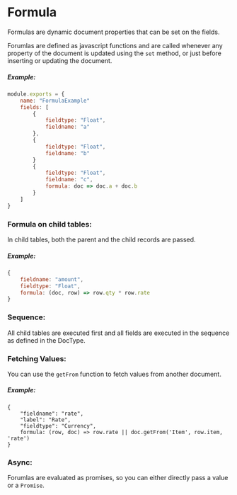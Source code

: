 # Formula

Formulas are dynamic document properties that can be set on the fields.

Forumlas are defined as javascript functions and are called whenever any property of the document is updated using the `set` method, or just before inserting or updating the document.

##### Example:

```js
module.exports = {
    name: "FormulaExample"
    fields: [
        {
            fieldtype: "Float",
            fieldname: "a"
        },
        {
            fieldtype: "Float",
            fieldname: "b"
        }
        {
            fieldtype: "Float",
            fieldname: "c",
            formula: doc => doc.a + doc.b
        }
    ]
}
```

### Formula on child tables:

In child tables, both the parent and the child records are passed.

##### Example:

```js
{
    fieldname: "amount",
    fieldtype: "Float",
    formula: (doc, row) => row.qty * row.rate
}
```

### Sequence:

All child tables are executed first and all fields are executed in the sequence as defined in the DocType.

### Fetching Values:

You can use the `getFrom` function to fetch values from another document.

##### Example:

```
{
    "fieldname": "rate",
    "label": "Rate",
    "fieldtype": "Currency",
    formula: (row, doc) => row.rate || doc.getFrom('Item', row.item, 'rate')
}
```

### Async:

Forumlas are evaluated as promises, so you can either directly pass a value or a `Promise`.
